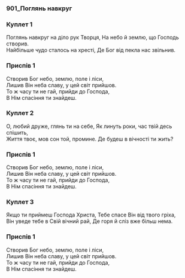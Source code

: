 ### 901_Поглянь навкруг
### Куплет 1
Поглянь навкруг на діло рук Творця, На небо й землю, що Господь створив. <br/>Найбільше чудо сталось на хресті, Де Бог від пекла нас звільнив.
### Приспів 1
Створив Бог небо, землю, поле і ліси,<br/>Лишив Він неба славу, у цей світ прийшов. <br/>То ж часу ти не гай, прийди до Господа, <br/>В Нім спасіння ти знайдеш.
### Куплет 2
О, любий друже, глянь ти на себе, Як линуть роки, час твій десь спішить, <br/>Життя твоє, мов сон той, промине. Де будеш в вічності ти жить?
### Приспів 1
Створив Бог небо, землю, поле і ліси,<br/>Лишив Він неба славу, у цей світ прийшов. <br/>То ж часу ти не гай, прийди до Господа, <br/>В Нім спасіння ти знайдеш.
### Куплет 3
Якщо ти приймеш Господа Христа, Тебе спасе Він від твого гріха, <br/>Він уведе тебе в Свій вічний рай, Де горя й сліз вже більш нема.
### Приспів 1
Створив Бог небо, землю, поле і ліси,<br/>Лишив Він неба славу, у цей світ прийшов. <br/>То ж часу ти не гай, прийди до Господа, <br/>В Нім спасіння ти знайдеш.
